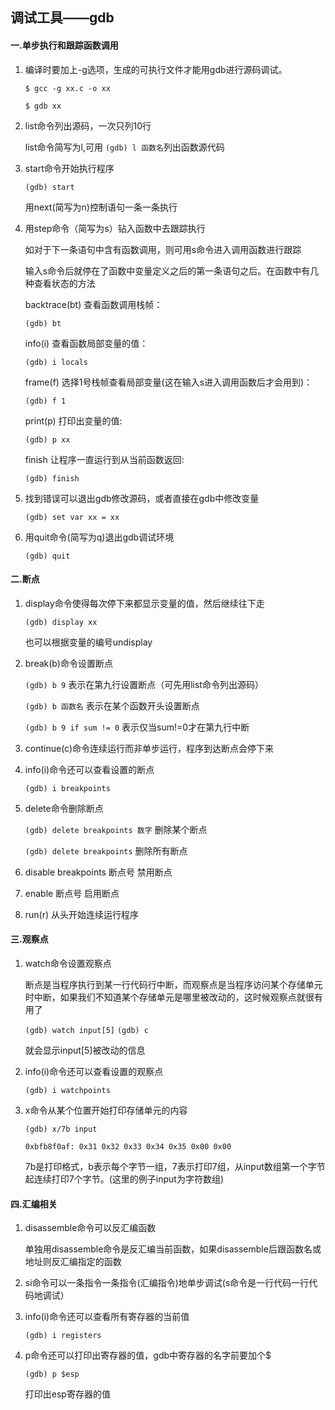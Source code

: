 ## 调试工具——gdb
#### 一.单步执行和跟踪函数调用
1. 编译时要加上-g选项，生成的可执行文件才能用gdb进行源码调试。

	``$ gcc -g xx.c -o xx``
    
    ``$ gdb xx``
2. list命令列出源码，一次只列10行

    list命令简写为l,可用 ``(gdb) l 函数名``列出函数源代码
3.  start命令开始执行程序
   
    ``(gdb) start``

    用next(简写为n)控制语句一条一条执行

4. 用step命令（简写为s）钻入函数中去跟踪执行
   
    如对于下一条语句中含有函数调用，则可用s命令进入调用函数进行跟踪
    
    输入s命令后就停在了函数中变量定义之后的第一条语句之后。在函数中有几种查看状态的方法

    backtrace(bt) 查看函数调用栈帧：
    
    ``(gdb) bt``



    
    info(i) 查看函数局部变量的值：   

    ``(gdb) i locals``

    frame(f) 选择1号栈帧查看局部变量(这在输入s进入调用函数后才会用到)：

    ``(gdb) f 1``
    
    print(p) 打印出变量的值:
    
    ``(gdb) p xx``

    finish 让程序一直运行到从当前函数返回:
   
    ``(gdb) finish``

5. 找到错误可以退出gdb修改源码，或者直接在gdb中修改变量

    ``(gdb) set var xx = xx``


6. 用quit命令(简写为q)退出gdb调试环境
   
    ``(gdb) quit``   
    
    
#### 二.断点

1. display命令使得每次停下来都显示变量的值，然后继续往下走

    ``(gdb) display xx``

    也可以根据变量的编号undisplay

2. break(b)命令设置断点
   
     ``(gdb) b 9``	表示在第九行设置断点（可先用list命令列出源码）

     ``(gdb) b 函数名`` 表示在某个函数开头设置断点

     ``(gdb) b 9 if sum != 0`` 表示仅当sum!=0才在第九行中断
   
3. continue(c)命令连续运行而非单步运行，程序到达断点会停下来

4. info(i)命令还可以查看设置的断点

    ``(gdb) i breakpoints``

5. delete命令删除断点

    ``(gdb) delete breakpoints 数字`` 删除某个断点
    
    ``(gdb) delete breakpoints`` 删除所有断点

6. disable breakpoints 断点号 禁用断点

7. enable 断点号 启用断点

8. run(r) 从头开始连续运行程序

#### 三.观察点

1. watch命令设置观察点

    断点是当程序执行到某一行代码行中断，而观察点是当程序访问某个存储单元时中断，如果我们不知道某个存储单元是哪里被改动的，这时候观察点就很有用了

    ``(gdb) watch input[5]``
    ``(gdb) c``

     就会显示input[5]被改动的信息

2. info(i)命令还可以查看设置的观察点

    ``(gdb) i watchpoints``

3. x命令从某个位置开始打印存储单元的内容

    ``(gdb) x/7b input``

    ``0xbfb8f0af: 0x31 0x32 0x33 0x34 0x35 0x00 0x00``

    7b是打印格式，b表示每个字节一组，7表示打印7组，从input数组第一个字节起连续打印7个字节。(这里的例子input为字符数组)

#### 四.汇编相关

1. disassemble命令可以反汇编函数
    
    单独用disassemble命令是反汇编当前函数，如果disassemble后跟函数名或地址则反汇编指定的函数

2. si命令可以一条指令一条指令(汇编指令)地单步调试(s命令是一行代码一行代码地调试）

3. info(i)命令还可以查看所有寄存器的当前值
   
     ``(gdb) i registers``

4. p命令还可以打印出寄存器的值，gdb中寄存器的名字前要加个$

     ``(gdb) p $esp`` 

     打印出esp寄存器的值
